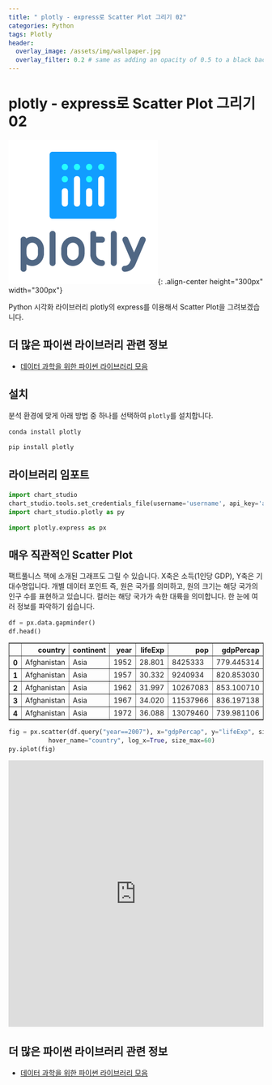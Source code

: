 ```yaml
---
title: " plotly - express로 Scatter Plot 그리기 02"
categories: Python
tags: Plotly
header:
  overlay_image: /assets/img/wallpaper.jpg
  overlay_filter: 0.2 # same as adding an opacity of 0.5 to a black background
---
```

# plotly - express로 Scatter Plot 그리기 02

![PNG](/assets/img/post_img/2019-09-30-python_plotly/img_plotly_logo.PNG){: .align-center height="300px" width="300px"}

Python 시각화 라이브러리 plotly의 express를 이용해서 Scatter Plot을 그려보겠습니다.


## 더 많은 파이썬 라이브러리 관련 정보

- [데이터 과학을 위한 파이썬 라이브러리 모음](https://wooiljeong.github.io/python/python_library/)

## 설치

분석 환경에 맞게 아래 방법 중 하나를 선택하여 `plotly`를 설치합니다.

```bash
conda install plotly
```

```bash
pip install plotly
```

## 라이브러리 임포트


```python
import chart_studio
chart_studio.tools.set_credentials_file(username='username', api_key='api_key')
import chart_studio.plotly as py
```


```python
import plotly.express as px
```

## 매우 직관적인 Scatter Plot

팩트풀니스 책에 소개된 그래프도 그릴 수 있습니다. X축은 소득(1인당 GDP), Y축은 기대수명입니다. 개별 데이터 포인트 즉, 원은 국가를 의미하고, 원의 크기는 해당 국가의 인구 수를 표현하고 있습니다. 컬러는 해당 국가가 속한 대륙을 의미합니다. 한 눈에 여러 정보를 파악하기 쉽습니다.


```python
df = px.data.gapminder()
df.head()
```




<div>
<style scoped>
    .dataframe tbody tr th:only-of-type {
        vertical-align: middle;
    }

    .dataframe tbody tr th {
        vertical-align: top;
    }

    .dataframe thead th {
        text-align: right;
    }
</style>
<table border="1" class="dataframe">
  <thead>
    <tr style="text-align: right;">
      <th></th>
      <th>country</th>
      <th>continent</th>
      <th>year</th>
      <th>lifeExp</th>
      <th>pop</th>
      <th>gdpPercap</th>
      <th>iso_alpha</th>
      <th>iso_num</th>
    </tr>
  </thead>
  <tbody>
    <tr>
      <th>0</th>
      <td>Afghanistan</td>
      <td>Asia</td>
      <td>1952</td>
      <td>28.801</td>
      <td>8425333</td>
      <td>779.445314</td>
      <td>AFG</td>
      <td>4</td>
    </tr>
    <tr>
      <th>1</th>
      <td>Afghanistan</td>
      <td>Asia</td>
      <td>1957</td>
      <td>30.332</td>
      <td>9240934</td>
      <td>820.853030</td>
      <td>AFG</td>
      <td>4</td>
    </tr>
    <tr>
      <th>2</th>
      <td>Afghanistan</td>
      <td>Asia</td>
      <td>1962</td>
      <td>31.997</td>
      <td>10267083</td>
      <td>853.100710</td>
      <td>AFG</td>
      <td>4</td>
    </tr>
    <tr>
      <th>3</th>
      <td>Afghanistan</td>
      <td>Asia</td>
      <td>1967</td>
      <td>34.020</td>
      <td>11537966</td>
      <td>836.197138</td>
      <td>AFG</td>
      <td>4</td>
    </tr>
    <tr>
      <th>4</th>
      <td>Afghanistan</td>
      <td>Asia</td>
      <td>1972</td>
      <td>36.088</td>
      <td>13079460</td>
      <td>739.981106</td>
      <td>AFG</td>
      <td>4</td>
    </tr>
  </tbody>
</table>
</div>




```python
fig = px.scatter(df.query("year==2007"), x="gdpPercap", y="lifeExp", size="pop", color="continent",
           hover_name="country", log_x=True, size_max=60)
py.iplot(fig)
```





<iframe
    width="100%"
    height="525px"
    src="https://plot.ly/~mcwooil/24.embed"
    frameborder="0"
    allowfullscreen
></iframe>




## 더 많은 파이썬 라이브러리 관련 정보

- [데이터 과학을 위한 파이썬 라이브러리 모음](https://wooiljeong.github.io/python/python_library/)
